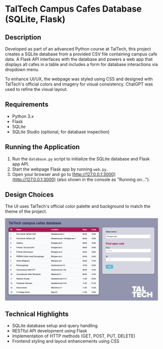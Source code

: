 # TalTech Campus Cafes Database (SQLite, Flask)

## Description

Developed as part of an advanced Python course at TalTech, this project creates a SQLite database from a provided CSV file containing campus cafe data. A Flask API interfaces with the database and powers a web app that displays all cafes in a table and includes a form for database interactions via dropdown menu.

To enhance UI/UX, the webpage was styled using CSS and designed with TalTech's official colors and imagery for visual consistency. ChatGPT was used to refine the visual layout.

## Requirements

* Python 3.x
* Flask
* SQLite
* SQLite Studio (optional, for database inspection)

## Running the Application

1. Run the `database.py` script to initialize the SQLite database and Flask app API.
2. Start the webpage Flask app by running `web.py`.
3. Open your browser and go to [http://127.0.0.1:3000](http://127.0.0.1:3000) (also shown in the console as "Running on...").

## Design Choices

The UI uses TalTech's official color palette and background to match the theme of the project.

![Web App Screenshot](./Web%20app%20screenshot.png)

## Technical Highlights

* SQLite database setup and query handling
* RESTful API development using Flask
* Implementation of HTTP methods (GET, POST, PUT, DELETE)
* Frontend styling and layout enhancements using CSS
